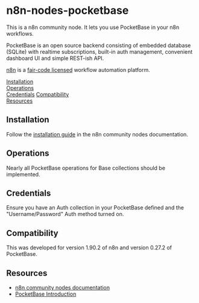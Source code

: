 # n8n-nodes-pocketbase

This is a n8n community node. It lets you use PocketBase in your n8n workflows.

PocketBase is an open source backend consisting of embedded database (SQLite) with realtime subscriptions, built-in auth management, convenient dashboard UI and simple REST-ish API.

[n8n](https://n8n.io/) is a [fair-code licensed](https://docs.n8n.io/reference/license/) workflow automation platform.

[Installation](#installation)  
[Operations](#operations)  
[Credentials](#credentials)
[Compatibility](#compatibility)  
[Resources](#resources)  

## Installation

Follow the [installation guide](https://docs.n8n.io/integrations/community-nodes/installation/) in the n8n community nodes documentation.

## Operations

Nearly all PocketBase operations for Base collections should be implemented.

## Credentials

Ensure you have an Auth collection in your PocketBase defined and the "Username/Password" Auth method turned on.  

## Compatibility

This was developed for version 1.90.2 of n8n and version 0.27.2 of PocketBase.

## Resources

* [n8n community nodes documentation](https://docs.n8n.io/integrations/community-nodes/)
* [PocketBase Introduction](https://pocketbase.io/docs/)



